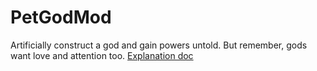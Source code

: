 # PetGodMod
Artificially construct a god and gain powers untold. But remember, gods want love and attention too. <a href="https://docs.google.com/document/d/1O_nAw076WdfMcbLn7uCdjtOyUFBNv2RciJXHhKFoXr4/edit#">Explanation doc</a>

